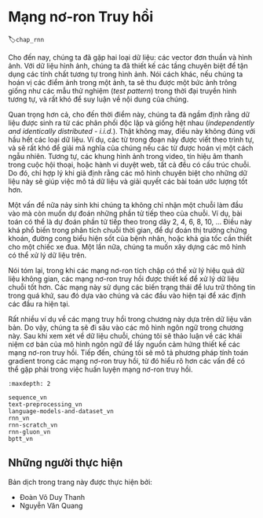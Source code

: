 <!--
# Recurrent Neural Networks
-->

# Mạng nơ-ron Truy hồi
:label:`chap_rnn`

<!--
So far we encountered two types of data: generic vectors and images.
For the latter we designed specialized layers to take advantage of the regularity properties in them.
In other words, if we were to permute the pixels in an image, it would be much more difficult to reason about 
its content of something that would look much like the background of a test pattern in the times of analog TV.
-->

Cho đến nay, chúng ta đã gặp hai loại dữ liệu: các vector đơn thuần và hình ảnh.
Với dữ liệu hình ảnh, chúng ta đã thiết kế các tầng chuyên biệt để tận dụng các tính chất tương tự trong hình ảnh.
Nói cách khác, nếu chúng ta hoán vị các điểm ảnh trong một ảnh, ta sẽ thu được một bức ảnh trông giống như các mẫu thử nghiệm (*test pattern*) trong thời đại truyền hình tương tự, và rất khó để suy luận về nội dung của chúng.

<!--
Most importantly, so far we tacitly assumed that our data is generated i.i.d., i.e., independently and identically distributed, all drawn from some distribution.
Unfortunately, this is not true for most data.
For instance, the words in this paragraph are written in sequence, and it would be quite difficult to decipher its meaning if they were permuted randomly.
Likewise, image frames in a video, the audio signal in a conversation, or the browsing behavior on a website, all follow sequential order.
It is thus only reasonable to assume that specialized models for such data will do better at describing it and at solving estimation problems.
-->

Quan trọng hơn cả, cho đến thời điểm này, chúng ta đã ngầm định rằng dữ liệu được sinh ra từ các phân phối độc lập và giống hệt nhau (*independently and identically distributed - i.i.d.*).
Thật không may, điều này không đúng với hầu hết các loại dữ liệu.
Ví dụ, các từ trong đoạn này được viết theo trình tự, và sẽ rất khó để giải mã nghĩa của chúng nếu các từ được hoán vị một cách ngẫu nhiên.
Tương tự, các khung hình ảnh trong video, tín hiệu âm thanh trong cuộc hội thoại, hoặc hành vi duyệt web, tất cả đều có cấu trúc chuỗi.
Do đó, chỉ hợp lý khi giả định rằng các mô hình chuyên biệt cho những dữ liệu này sẽ giúp việc mô tả dữ liệu và giải quyết các bài toán ước lượng tốt hơn.

<!--
Another issue arises from the fact that we might not only receive a sequence as an input but rather might be expected to continue the sequence.
For instance, the task could be to continue the series 2, 4, 6, 8, 10, ... 
This is quite common in time series analysis, to predict the stock market, the fever curve of a patient or the acceleration needed for a race car.
Again we want to have models that can handle such data.
-->

Một vấn đề nữa nảy sinh khi chúng ta không chỉ nhận một chuỗi làm đầu vào mà còn muốn dự đoán những phần tử tiếp theo của chuỗi.
Ví dụ, bài toán có thể là dự đoán phần tử tiếp theo trong dãy 2, 4, 6, 8, 10, ...
Điều này khá phổ biến trong phân tích chuỗi thời gian, để dự đoán thị trường chứng khoán, đường cong biểu hiện sốt của bệnh nhân, hoặc khả gia tốc cần thiết cho một chiếc xe đua.
Một lần nữa, chúng ta muốn xây dựng các mô hình có thể xử lý dữ liệu trên.

<!--
In short, while convolutional neural networks can efficiently process spatial information, recurrent neural networks are designed to better handle sequential information.
These networks introduce state variables to store past information, and then determine the current outputs, together with the current inputs.
-->

Nói tóm lại, trong khi các mạng nơ-ron tích chập có thể xử lý hiệu quả dữ liệu không gian, các mạng nơ-ron truy hồi được thiết kế để xử lý dữ liệu chuỗi tốt hơn.
Các mạng này sử dụng các biến trạng thái để lưu trữ thông tin trong quá khứ, sau đó dựa vào chúng và các đầu vào hiện tại để xác định các đầu ra hiện tại.

<!--
Many of the examples for using recurrent networks are based on text data.
Hence, we will emphasize language models in this chapter.
After a more formal review of sequence data we discuss basic concepts of a language model and use this discussion as the inspiration for the design of recurrent neural networks.
Next, we describe the gradient calculation method in recurrent neural networks to explore problems that may be encountered in recurrent neural network training.
-->

Rất nhiều ví dụ về các mạng truy hồi trong chương này dựa trên dữ liệu văn bản.
Do vậy, chúng ta sẽ đi sâu vào các mô hình ngôn ngữ trong chương này.
Sau khi xem xét về dữ liệu chuỗi, chúng tôi sẽ thảo luận về các khái niệm cơ bản của mô hình ngôn ngữ  để lấy nguồn cảm hứng thiết kế các mạng nơ-ron truy hồi.
Tiếp đến, chúng tôi sẽ mô tả phương pháp tính toán gradient trong các mạng nơ-ron truy hồi, từ đó hiểu rõ hơn các vấn đề có thể gặp phải trong việc huấn luyện mạng nơ-ron truy hồi.

```toc
:maxdepth: 2

sequence_vn
text-preprocessing_vn
language-models-and-dataset_vn
rnn_vn
rnn-scratch_vn
rnn-gluon_vn
bptt_vn
```

## Những người thực hiện
Bản dịch trong trang này được thực hiện bởi:
<!--
Tác giả của mỗi Pull Request điền tên mình và tên những người review mà bạn thấy
hữu ích vào từng phần tương ứng. Mỗi dòng một tên, bắt đầu bằng dấu `*`.

Lưu ý:
* Nếu reviewer không cung cấp tên, bạn có thể dùng tên tài khoản GitHub của họ
với dấu `@` ở đầu. Ví dụ: @aivivn. Ưu tiên kiểm tra danh sách phía dưới để điền tên đầy đủ của reviewer.

* Tên đầy đủ của các reviewer có thể được tìm thấy tại https://github.com/aivivn/d2l-vn/blob/master/docs/contributors_info.md
-->


* Đoàn Võ Duy Thanh
* Nguyễn Văn Quang
